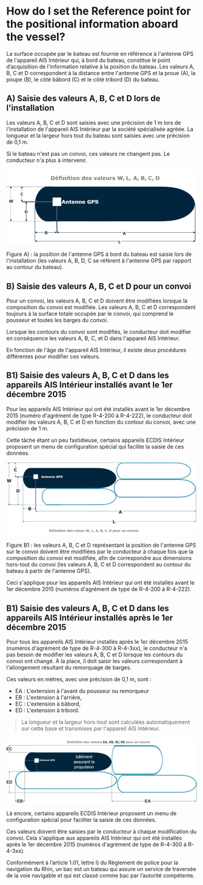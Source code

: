 # How do I set the Reference point for the positional information aboard the vessel?

La surface occupée par le bateau est fournie en référence à l'antenne GPS de l'appareil AIS Intérieur qui, à bord du bateau, constitue le point d’acquisition de l'information relative à la position du bateau. Les valeurs A, B, C et D correspondent à la distance entre l'antenne GPS et la proue \(A\), la poupe \(B\), le côté bâbord \(C\) et le côté tribord \(D\) du bateau.

## **A\) Saisie des valeurs A, B, C et D lors de l'installation**

Les valeurs A, B, C et D sont saisies avec une précision de 1 m lors de l'installation de l'appareil AIS Intérieur par la société spécialisée agréée. La longueur et la largeur hors tout du bateau sont saisies avec une précision de 0,1 m.

Si le bateau n'est pas un convoi, ces valeurs ne changent pas. Le conducteur n'a plus à intervenir.



![ Figure A](.gitbook/assets/1%20%281%29.png)

Figure A\) : la position de l'antenne GPS à bord du bateau est saisie lors de l'installation \(les valeurs A, B, D, C se réfèrent à l'antenne GPS par rapport au contour du bateau\).

## **B\) Saisie des valeurs A, B, C et D pour un convoi**

Pour un convoi, les valeurs A, B, C et D doivent être modifiées lorsque la composition du convoi est modifiée. Les valeurs A, B, C et D correspondent toujours à la surface totale occupée par le convoi, qui comprend le pousseur et toutes les barges du convoi.

Lorsque les contours du convoi sont modifiés, le conducteur doit modifier en conséquence les valeurs A, B, C, et D dans l'appareil AIS Intérieur.

En fonction de l'âge de l'appareil AIS Intérieur, il existe deux procédures différentes pour modifier ces valeurs.

## **B1\) Saisie des valeurs A, B, C et D dans les appareils AIS Intérieur installés avant le 1er décembre 2015**

Pour les appareils AIS Intérieur qui ont été installés avant le 1er décembre 2015 \(numéro d'agrément de type R-4-200 à R-4-222\), le conducteur doit modifier les valeurs A, B, C et D en fonction du contour du convoi, avec une précision de 1 m.

Cette tâche étant un peu fastidieuse, certains appareils ECDIS Intérieur proposent un menu de configuration spécial qui facilite la saisie de ces données.



![  Figure B1](.gitbook/assets/2.png)

Figure B1 : les valeurs A, B, C et D représentant la position de l'antenne GPS sur le convoi doivent être modifiées par le conducteur à chaque fois que la composition du convoi est modifiée, afin de correspondre aux dimensions hors-tout du convoi \(les valeurs A, B, C et D correspondent au contour du bateau à partir de l'antenne GPS\).

Ceci s'applique pour les appareils AIS Intérieur qui ont été installés avant le 1er décembre 2015 \(numéros d'agrément de type de R-4-200 à R-4-222\).

## **B1\) Saisie des valeurs A, B, C et D dans les appareils AIS Intérieur installés après le 1er décembre 2015**

Pour tous les appareils AIS Intérieur installés après le 1er décembre 2015 \(numéros d'agrément de type de R-4-300 à R-4-3xx\), le conducteur n'a pas besoin de modifier les valeurs A, B, C et D lorsque les contours du convoi ont changé. À la place, il doit saisir les valeurs correspondant à l'allongement résultant du remorquage de barges.

Ces valeurs en mètres, avec une précision de 0,1 m, sont :

* EA : L'extension à l'avant du pousseur ou remorqueur
* EB : L'extension à l'arrière,
* EC : L'extension à bâbord,
* ED : L'extension à tribord.

> La longueur et la largeur hors-tout sont calculées automatiquement sur cette base et transmises par l'appareil AIS Intérieur.

![Figure B2](.gitbook/assets/3.png)

Là encore, certains appareils ECDIS Intérieur proposent un menu de configuration spécial pour faciliter la saisie de ces données.

Ces valeurs doivent être saisies par le conducteur à chaque modification du convoi. Cela s'applique aux appareils AIS Intérieur qui ont été installés après le 1er décembre 2015 \(numéros d'agrément de type de R-4-300 à R-4-3xx\).

Conformément à l’article 1.01, lettre l\) du Règlement de police pour la navigation du Rhin, un bac est un bateau qui assure un service de traversée de la voie navigable et qui est classé comme bac par l’autorité compétente.

